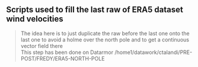 ## Scripts used to fill the last raw of ERA5 dataset wind velocities<br>
>
>  The idea here is to just duplicate the raw before the last one onto the last one to avoid a holme over the north pole and to get a continuous vector field there <br>
>  This step has been done on Datarmor /home1/datawork/ctalandi/PRE-POST/FREDY/ERA5-NORTH-POLE <br>

